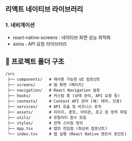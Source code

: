 
## 리액트 네이티브 라이브러리
### 1. 네비게이션
- react-native-screens : 네이티브 화면 성능 최적화
- axios : API 요청 라이브러리
## 📂 프로젝트 폴더 구조

```plaintext
/src
 ├── components/   # 재사용 가능한 UI 컴포넌트
 ├── screens/      # 앱 화면 (페이지)
 ├── navigation/   # React Navigation 설정
 ├── hooks/        # 커스텀 훅 (상태 관리, API 요청 등)
 ├── contexts/     # Context API 관리 (예: 테마, 인증)
 ├── services/     # API 호출 및 비즈니스 로직
 ├── assets/       # 이미지, 폰트, 아이콘, 로고 등 정적 파일
 ├── utils/        # 유틸리티 함수 모음
 ├── styles/       # 전역 스타일 정의
 ├── App.tsx       # 앱의 진입점 (최상위 컴포넌트)
 └── index.tsx     # 앱 실행 (React Native 엔트리 포인트)
```
